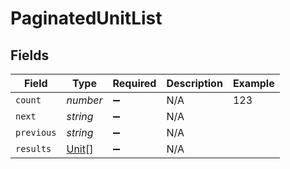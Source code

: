 # PaginatedUnitList


## Fields

| Field                                 | Type                                  | Required                              | Description                           | Example                               |
| ------------------------------------- | ------------------------------------- | ------------------------------------- | ------------------------------------- | ------------------------------------- |
| `count`                               | *number*                              | :heavy_minus_sign:                    | N/A                                   | 123                                   |
| `next`                                | *string*                              | :heavy_minus_sign:                    | N/A                                   |                                       |
| `previous`                            | *string*                              | :heavy_minus_sign:                    | N/A                                   |                                       |
| `results`                             | [Unit](../../models/shared/unit.md)[] | :heavy_minus_sign:                    | N/A                                   |                                       |